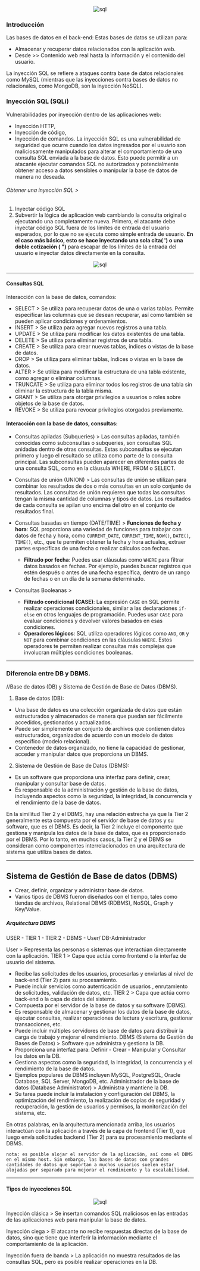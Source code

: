 
<p align="center">
  <img src="https://i.postimg.cc/YCf3sz4z/What-is-a-SQL-injection.webp" alt="sql"/>
</p>

### Introducción 
Las bases de datos en el back-end: Estas bases de datos se utilizan para:
+ Almacenar y recuperar datos relacionados con la aplicación web.
+ Desde >> Contenido web real hasta la información y el contenido del usuario.

La inyección SQL se refiere a ataques contra base de datos relacionales como MySQL 
(mientras que las inyecciones contra bases de datos no relacionales, como MongoDB, son la inyección NoSQL).
### Inyección SQL (SQLi)

Vulnerabilidades por inyección dentro de las aplicaciones web:
+ Inyección HTTP,
+ Inyección de código,
+ Inyección de comandos.
La inyección SQL es una vulnerabilidad de seguridad que ocurre cuando los datos ingresados por el usuario son maliciosamente manipulados para alterar el comportamiento de una consulta SQL enviada a la base de datos. Esto puede permitir a un atacante ejecutar comandos SQL no autorizados y potencialmente obtener acceso a datos sensibles o manipular la base de datos de manera no deseada.
###### Obtener una inyección SQL >
1. Inyectar código SQL
2. Subvertir la lógica de aplicación web cambiando la consulta original o ejecutando una completamente nueva.
Primero, el atacante debe inyectar código SQL fuera de los límites de entrada del usuario esperados, por lo que no se ejecuta como simple entrada de usuario. **En el caso más básico, esto se hace inyectando una sola cita( ') o una doble cotización ( ")** para escapar de los límites de la entrada del usuario e inyectar datos directamente en la consulta.
<p align="center">
  <img src="https://i.postimg.cc/NFH876qT/Pasted-image-20240514115532.png" alt="sql"/>
</p>

----
#### Consultas SQL 
Interacción con la base de datos, comandos:
+ SELECT > Se utiliza para recuperar datos de una o varias tablas. Permite especificar las columnas que se desean recuperar, así como también se pueden aplicar condiciones y ordenamientos.
+ INSERT > Se utiliza para agregar nuevos registros a una tabla.
+ UPDATE > Se utiliza para modificar los datos existentes de una tabla.
+ DELETE > Se utiliza para eliminar registros de una tabla.
+ CREATE > Se utiliza para crear nuevas tablas, índices o vistas de la base de datos.
+ DROP > Se utiliza para eliminar tablas, índices o vistas en la base de datos.
+ ALTER > Se utiliza para modificar la estructura de una tabla existente, como agregar o eliminar columnas.
+ TRUNCATE > Se utiliza para eliminar todos los registros de una tabla sin eliminar la estructura de la tabla misma.
+ GRANT > Se utiliza para otorgar privilegios a usuarios o roles sobre objetos de la base de datos.
+ REVOKE > Se utiliza para revocar privilegios otorgados previamente.
#### Interacción con la base de datos, consultas:
+ Consultas apiladas (Subqueries) > Las consultas apiladas, también conocidas como subconsultas o subqueries, son consultas SQL anidadas dentro de otras consultas. Estas subconsultas se ejecutan primero y luego el resultado se utiliza como parte de la consulta principal. Las subconsultas pueden aparecer en diferentes partes de una consulta SQL, como en la cláusula WHERE, FROM o SELECT.

+ Consultas de unión (UNION) > Las consultas de unión se utilizan para combinar los resultados de dos o más consultas en un solo conjunto de resultados. Las consultas de unión requieren que todas las consultas tengan la misma cantidad de columnas y tipos de datos. Los resultados de cada consulta se apilan uno encima del otro en el conjunto de resultados final.

+ Consultas basadas en tiempo (DATE/TIME) >
 **Funciones de fecha y hora**: SQL proporciona una variedad de funciones para trabajar con datos de fecha y hora, como `CURRENT_DATE`, `CURRENT_TIME`, `NOW()`, `DATE()`, `TIME()`, etc., que te permiten obtener la fecha y hora actuales, extraer partes específicas de una fecha o realizar cálculos con fechas.
	- **Filtrado por fecha**: Puedes usar cláusulas como `WHERE` para filtrar datos basados en fechas. Por ejemplo, puedes buscar registros que estén después o antes de una fecha específica, dentro de un rango de fechas o en un día de la semana determinado.

+ Consultas Booleanas >
	- **Filtrado condicional (CASE)**: La expresión `CASE` en SQL permite realizar operaciones condicionales, similar a las declaraciones `if-else` en otros lenguajes de programación. Puedes usar `CASE` para evaluar condiciones y devolver valores basados en esas condiciones.
	- **Operadores lógicos**: SQL utiliza operadores lógicos como `AND`, `OR` y `NOT` para combinar condiciones en las cláusulas `WHERE`. Estos operadores te permiten realizar consultas más complejas que involucran múltiples condiciones booleanas.
---
### Diferencia entre DB y DBMS.
//Base de datos (DB) y Sistema de Gestión de Base de Datos (DBMS).
1. Base de datos (DB):
+ Una base de datos es una colección organizada de datos que están estructurados y almacenados de manera que puedan ser fácilmente accedidos, gestionados y actualizados.
+ Puede ser simplemente un conjunto de archivos que contienen datos estructurados, organizados de acuerdo con un modelo de datos específico (modelo relacional).
+ Contenedor de datos organizado, no tiene la capacidad de gestionar, acceder y manipular datos que proporciona un DBMS.
2. Sistema de Gestión de Base de Datos (DBMS):
+ Es un software que proporciona una interfaz para definir, crear, manipular y consultar base de datos.
+ Es responsable de la administración y gestión de la base de datos, incluyendo aspectos como la seguridad, la integridad, la concurrencia y el rendimiento de la base de datos. 

En la similitud Tier 2 y el DBMS, hay una relación estrecha ya que la Tier 2 generalmente esta compuesta por el servidor de base de datos y su software, que es el DBMS. Es decir, la Tier 2 incluye el componente que gestiona y manipula los datos de la base de datos, que es proporcionado por el DBMS. Por lo tanto, en muchos casos, la Tier 2 y el DBMS se consideran como componentes interrelacionados en una arquitectura de sistema que utiliza bases de datos.

---
## Sistema de Gestión de Base de datos (DBMS)

+ Crear, definir, organizar y administrar base de datos.
+ Varios tipos de DBMS fueron diseñados con el tiempo, tales como tiendas de archivos, Relational DBMS (RDBMS), NoSQL, Graph y Key/Value.

##### Arquitectura DBMS
USER - TIER 1 - TIER 2 - DBMS - User/ DB-Administrador

User > Representa las personas o sistemas que interactúan directamente con la aplicación.
TIER 1 > Capa que actúa como frontend o la interfaz de usuario del sistema. 
+ Recibe las solicitudes de los usuarios, procesarlas y enviarlas al nivel de back-end (Tier 2) para su procesamiento.
+ Puede incluir servicios como autenticación de usuarios , enrutamiento de solicitudes, validación de datos, etc.
TIER 2 > Capa que actúa como back-end o la capa de datos del sistema.
+ Compuesta por el servidor de la base de datos y su software (DBMS).
+ Es responsable de almacenar y gestionar los datos de la base de datos, ejecutar consultas, realizar operaciones de lectura y escritura, gestionar transacciones, etc.
+ Puede incluir múltiples servidores de base de datos para distribuir la carga de trabajo y mejorar el rendimiento.
DBMS (Sistema de Gestión de Bases de Datos) > Software que administra y gestiona la DB.
+ Proporciona una interfaz para: Definir - Crear - Manipular y Consultar los datos en la DB.
+ Gestiona aspectos como la seguridad, la integridad, la concurrencia y el rendimiento de la base de datos.
+ Ejemplos populares de DBMS incluyen MySQL, PostgreSQL, Oracle Database, SQL Server, MongoDB, etc.
Administrador de la base de datos (Database Administrator) > Administra y mantiene la DB.
+ Su tarea puede incluir la instalación y configuración del DBMS, la optimización del rendimiento, la realización de copias de seguridad y recuperación, la gestión de usuarios y permisos, la monitorización del sistema, etc.

En otras palabras, en la arquitectura mencionada arriba, los usuarios interactúan con la aplicación a través de la capa de frontend (Tier 1), que luego envía solicitudes backend (Tier 2) para su procesamiento mediante el DBMS.

`nota: es posible alojar el servidor de la aplicación, así como el DBMS en el mismo host. Sin embargo, las bases de datos con grandes cantidades de datos que soportan a muchos usuarios suelen estar alojadas por separado para mejorar el rendimiento y la escalabilidad.`

---
#### Tipos de inyecciones SQL
<p align="center">
  <img src="https://i.postimg.cc/tTvj96Fy/sql-diagrama.png" 
  alt="sql"/>
</p>
Inyección clásica > Se insertan comandos SQL maliciosos en las entradas de las aplicaciones web para manipular la base de datos.

Inyección ciega > El atacante no recibe respuestas directas de la base de datos, sino que tiene que interferir la información mediante el comportamiento de la aplicación.

Inyección fuera de banda > La aplicación no muestra resultados de las consultas SQL, pero es posible realizar operaciones en la DB.

